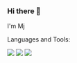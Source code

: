 ### Hi there 👋

I'm Mj


<!--
**MoonjWll/MoonjWll** is a ✨ _special_ ✨ repository because its `README.md` (this file) appears on your GitHub profile.

Here are some ideas to get you started:

- 🔭 I’m currently working on ...
- 🌱 I’m currently learning ...
- 👯 I’m looking to collaborate on ...
- 🤔 I’m looking for help with ...
- 💬 Ask me about ...
- 📫 How to reach me: ...
- 😄 Pronouns: ...
- ⚡ Fun fact: ...
-->

Languages and Tools:

<img src="https://img.shields.io/badge/Java-FFFF00?style=flat-square&logo=Java&logoColor=white" />

<img src="https://img.shields.io/badge/JavaScript-F7DF1E?style=flat-square&logo=JavaScript&logoColor=black" />

<img src="https://img.shields.io/badge/Java-007396?style=flat-square&logo=Java&logoColor=white" />

